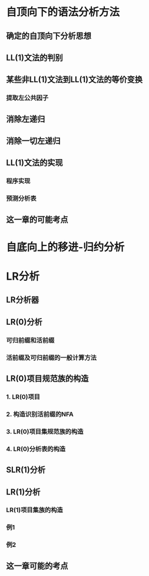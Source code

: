 # 自顶向下的语法分析方法
## 确定的自顶向下分析思想
## LL(1)文法的判别
## 某些非LL(1)文法到LL(1)文法的等价变换
### 提取左公共因子
## 消除左递归
## 消除一切左递归
## LL(1)文法的实现
### 程序实现
### 预测分析表
## 这一章的可能考点
# 自底向上的移进-归约分析
# LR分析
## LR分析器
## LR(0)分析
### 可归前缀和活前缀
### 活前缀及可归前缀的一般计算方法
## LR(0)项目规范族的构造
### 1. LR(0)项目
### 2. 构造识别活前缀的NFA
### 3. LR(0)项目集规范族的构造
### 4. LR(0)分析表的构造
## SLR(1)分析
## LR(1)分析
### LR(1)项目集族的构造
### 例1
### 例2
## 这一章可能的考点
